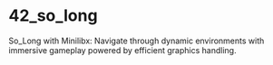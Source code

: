 # 42_so_long
So_Long with Minilibx: Navigate through dynamic environments with immersive gameplay powered by efficient graphics handling.
